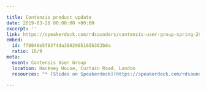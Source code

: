 ```yaml
---

title: Contensis product update
date: 2019-03-28 00:00:00 +00:00
excerpt: ''
link: https://speakerdeck.com/rdsaunders/contensis-user-group-spring-2019
embed:
  id: ff8040e5f83f4da3802985165b363b8a
  ratio: 16/9
meta:
  event: Contensis User Group
  location: Hackney House, Curtain Road, London
  resources: "* [Slides on Speakerdeck](https://speakerdeck.com/rdsaunders/contensis-user-group-spring-2019)"

---
```

